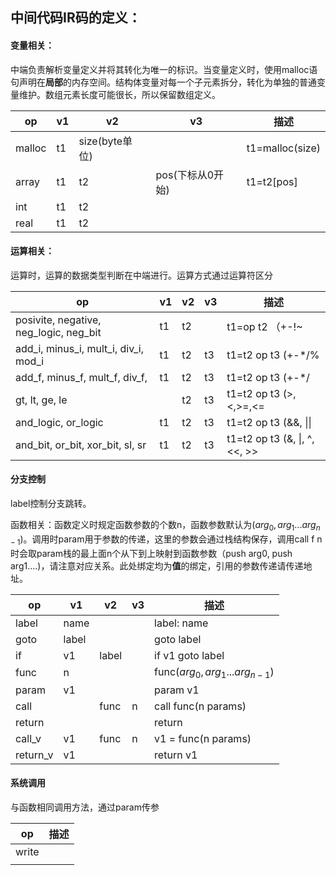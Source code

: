 ## 中间代码IR码的定义：

#### 变量相关：

中端负责解析变量定义并将其转化为唯一的标识。当变量定义时，使用malloc语句声明在**局部**的内存空间。结构体变量对每一个子元素拆分，转化为单独的普通变量维护。数组元素长度可能很长，所以保留数组定义。

| op     | v1   | v2             | v3               | 描述            |
| ------ | ---- | -------------- | ---------------- | --------------- |
| malloc | t1   | size(byte单位) |                  | t1=malloc(size) |
| array  | t1   | t2             | pos(下标从0开始) | t1=t2[pos]      |
| int    | t1   | t2             |                  |                 |
| real   | t1   | t2             |                  |                 |
#### 运算相关：

运算时，运算的数据类型判断在中端进行。运算方式通过运算符区分

| op                                     | v1   | v2   | v3   | 描述                           |
| -------------------------------------- | ---- | ---- | ---- | ------------------------------ |
| posivite, negative, neg_logic, neg_bit | t1   | t2   |      | t1=op t2 （+-!~                |
| add_i, minus_i, mult_i, div_i, mod_i   | t1   | t2   | t3   | t1=t2 op t3  (+-*/%            |
| add_f, minus_f, mult_f, div_f,         | t1   | t2   | t3   | t1=t2 op t3  (+-*/             |
| gt, lt, ge, le                         |      | t2   | t3   | t1=t2 op t3  (>,<,>=,<=        |
| and_logic, or_logic                    | t1   | t2   | t3   | t1=t2 op t3  (&&, \|\|         |
| and_bit, or_bit, xor_bit, sl, sr       | t1   | t2   | t3   | t1=t2 op t3  (&, \|, ^, <<, >> |

#### 分支控制

label控制分支跳转。

函数相关：函数定义时规定函数参数的个数n，函数参数默认为($arg_0,arg_1...arg_{n-1}$)。调用时param用于参数的传递，这里的参数会通过栈结构保存，调用call f n时会取param栈的最上面n个从下到上映射到函数参数（push arg0, push arg1....)，请注意对应关系。此处绑定均为**值**的绑定，引用的参数传递请传递地址。

| op       | v1    | v2    | v3   | 描述                            |
| -------- | ----- | ----- | ---- | ------------------------------- |
| label    | name  |       |      | label: name                     |
| goto     | label |       |      | goto label                      |
| if       | v1    | label |      | if v1 goto label                |
| func     | n     |       |      | func($arg_0,arg_1...arg_{n-1}$) |
| param    | v1    |       |      | param v1                        |
| call     |       | func  | n    | call func(n params)             |
| return   |       |       |      | return                          |
| call_v   | v1    | func  | n    | v1 = func(n params)             |
| return_v | v1    |       |      | return v1                       |

#### 系统调用

与函数相同调用方法，通过param传参

| op    | 描述 |
| ----- | ---- |
| write |      |
|       |      |

